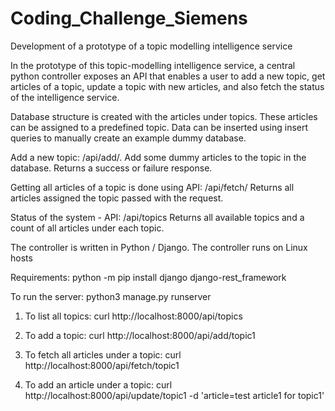 # Coding_Challenge_Siemens
Development of a prototype of a topic modelling intelligence service


In the prototype of this topic-modelling intelligence service, a central python controller exposes an API that enables a user to add a new topic, get articles of a topic, update a topic with new articles, and also fetch the status of the intelligence service.

Database structure is created with the articles under topics. These articles can be assigned to a predefined topic. Data can be inserted using insert queries to manually create an example dummy database.

Add a new topic: /api/add/. Add some dummy articles to the topic in the database. Returns a success or failure response.

Getting all articles of a topic is done using API: /api/fetch/ Returns all articles assigned the topic passed with the request.

Status of the system - API: /api/topics Returns all available topics and a count of all articles under each topic.

The controller is written in Python / Django. The controller runs on Linux hosts

Requirements: python -m pip install django django-rest_framework

To run the server: python3 manage.py runserver

1. To list all topics: curl http://localhost:8000/api/topics

2. To add a topic: curl http://localhost:8000/api/add/topic1

3. To fetch all articles under a topic: curl http://localhost:8000/api/fetch/topic1

4. To add an article under a topic: curl http://localhost:8000/api/update/topic1 -d 'article=test article1 for topic1'
